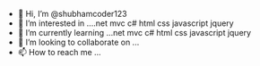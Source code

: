 - 👋 Hi, I’m @shubhamcoder123
- 👀 I’m interested in ....net mvc c# html css javascript jquery 
- 🌱 I’m currently learning ...net mvc c# html css javascript jquery
- 💞️ I’m looking to collaborate on ...
- 📫 How to reach me ...

<!---
shubhamcoder123/shubhamcoder123 is a ✨ special ✨ repository because its `README.md` (this file) appears on your GitHub profile.
You can click the Preview link to take a look at your changes.
--->
